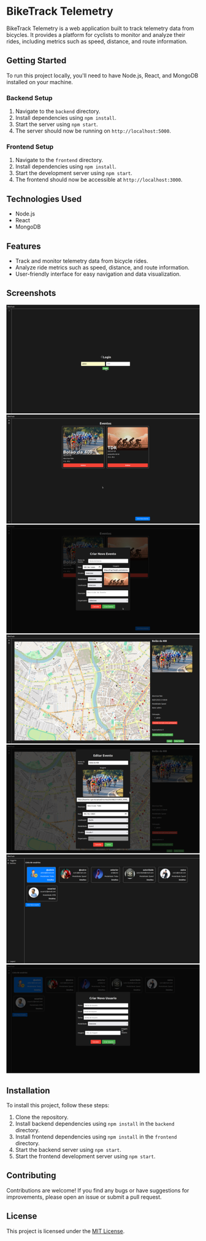 # BikeTrack Telemetry

BikeTrack Telemetry is a web application built to track telemetry data from bicycles. It provides a platform for cyclists to monitor and analyze their rides, including metrics such as speed, distance, and route information.

## Getting Started

To run this project locally, you'll need to have Node.js, React, and MongoDB installed on your machine.

### Backend Setup

1. Navigate to the `backend` directory.
2. Install dependencies using `npm install`.
3. Start the server using `npm start`.
4. The server should now be running on `http://localhost:5000`.

### Frontend Setup

1. Navigate to the `frontend` directory.
2. Install dependencies using `npm install`.
3. Start the development server using `npm start`.
4. The frontend should now be accessible at `http://localhost:3000`.

## Technologies Used

- Node.js
- React
- MongoDB

## Features

- Track and monitor telemetry data from bicycle rides.
- Analyze ride metrics such as speed, distance, and route information.
- User-friendly interface for easy navigation and data visualization.

## Screenshots

<!--![Screenshot 1](screenshots/screenshot1.png) -->
![Screenshot 2](screenshots/screenshot2.png)
![Screenshot 3](screenshots/screenshot3.png)
![Screenshot 4](screenshots/screenshot4.png)
![Screenshot 5](screenshots/screenshot5.png)
![Screenshot 6](screenshots/screenshot6.png)
![Screenshot 7](screenshots/screenshot7.png)
![Screenshot 8](screenshots/screenshot8.png)

<!-- You can add more screenshots here -->

## Installation

To install this project, follow these steps:

1. Clone the repository.
2. Install backend dependencies using `npm install` in the `backend` directory.
3. Install frontend dependencies using `npm install` in the `frontend` directory.
4. Start the backend server using `npm start`.
5. Start the frontend development server using `npm start`.

## Contributing

Contributions are welcome! If you find any bugs or have suggestions for improvements, please open an issue or submit a pull request.

## License

This project is licensed under the [MIT License](LICENSE).
